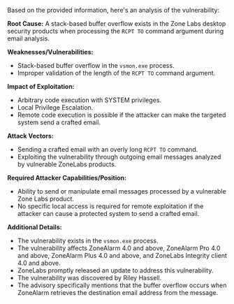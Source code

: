 Based on the provided information, here's an analysis of the vulnerability:

**Root Cause:**
A stack-based buffer overflow exists in the Zone Labs desktop security products when processing the `RCPT TO` command argument during email analysis.

**Weaknesses/Vulnerabilities:**
- Stack-based buffer overflow in the `vsmon.exe` process.
- Improper validation of the length of the `RCPT TO` command argument.

**Impact of Exploitation:**
- Arbitrary code execution with SYSTEM privileges.
- Local Privilege Escalation.
- Remote code execution is possible if the attacker can make the targeted system send a crafted email.

**Attack Vectors:**
- Sending a crafted email with an overly long `RCPT TO` command.
- Exploiting the vulnerability through outgoing email messages analyzed by vulnerable ZoneLabs products.

**Required Attacker Capabilities/Position:**
- Ability to send or manipulate email messages processed by a vulnerable Zone Labs product.
- No specific local access is required for remote exploitation if the attacker can cause a protected system to send a crafted email.

**Additional Details:**
- The vulnerability exists in the `vsmon.exe` process.
- The vulnerability affects ZoneAlarm 4.0 and above, ZoneAlarm Pro 4.0 and above, ZoneAlarm Plus 4.0 and above, and ZoneLabs Integrity client 4.0 and above.
- ZoneLabs promptly released an update to address this vulnerability.
- The vulnerability was discovered by Riley Hassell.
- The advisory specifically mentions that the buffer overflow occurs when ZoneAlarm retrieves the destination email address from the message.
